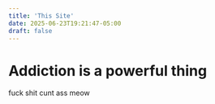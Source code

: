 ```yaml
---
title: 'This Site'
date: 2025-06-23T19:21:47-05:00
draft: false
---
```


# Addiction is a powerful thing

fuck shit cunt ass meow

